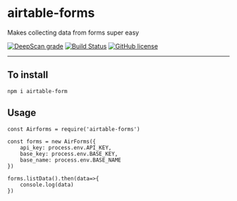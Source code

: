 # airtable-forms
 Makes collecting data from forms super easy

[![DeepScan grade](https://deepscan.io/api/teams/8580/projects/11204/branches/164201/badge/grade.svg)](https://deepscan.io/dashboard#view=project&tid=8580&pid=11204&bid=164201)
[![Build Status](https://travis-ci.org/Souvikns/airtable-forms.svg?branch=master)](https://travis-ci.org/Souvikns/airtable-forms)
[![GitHub license](https://img.shields.io/github/license/Souvikns/airtable-forms?style=plastic)](https://github.com/Souvikns/airtable-forms/blob/master/LICENSE)

---


## To install 

```
npm i airtable-form
```

## Usage 

```
const Airforms = require('airtable-forms')

const forms = new AirForms({
    api_key: process.env.API_KEY,
    base_key: process.env.BASE_KEY,
    base_name: process.env.BASE_NAME
})

forms.listData().then(data=>{
    console.log(data)
})

```


